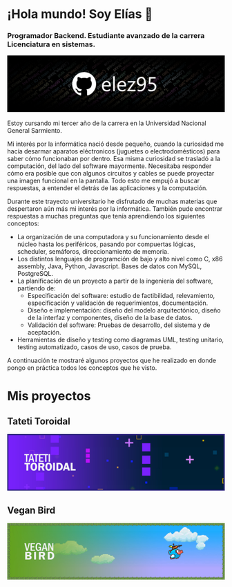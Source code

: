# ¡Hola mundo! Soy Elías 👋
### Programador Backend. Estudiante avanzado de la carrera Licenciatura en sistemas.
![header](header-readme.jpg)

Estoy cursando mi tercer año de la carrera en la Universidad Nacional General Sarmiento. 

Mi interés por la informática nació desde pequeño, cuando la curiosidad me hacía desarmar aparatos eléctronicos (juguetes o electrodomésticos) para saber cómo funcionaban por dentro. Esa misma curiosidad se trasladó a la computación, del lado del software mayormente. Necesitaba responder cómo era posible que con algunos circuitos y cables se puede proyectar una imagen funcional en la pantalla. Todo esto me empujó a buscar respuestas, a entender el detrás de las aplicaciones y la computación.

Durante este trayecto universitario he disfrutado de muchas materias que despertaron aún más mi interés por la informática. También pude encontrar respuestas a muchas preguntas que tenía aprendiendo los siguientes conceptos: 
- La organización de una computadora y su funcionamiento desde el núcleo hasta los periféricos, pasando por compuertas lógicas, scheduler, semáforos, direccionamiento de memoria.
- Los distintos lenguajes de programción de bajo y alto nivel como C, x86 assembly, Java, Python, Javascript. Bases de datos con MySQL, PostgreSQL.
- La planificación de un proyecto a partir de la ingeniería del software, partiendo de:
  - Especificación del software: estudio de factibilidad, relevamiento, especificación y validación de requerimientos, documentación.
  - Diseño e implementación: diseño del modelo arquitectónico, diseño de la interfaz y componentes, diseño de la base de datos.
  - Validación del software: Pruebas de desarrollo, del sistema y de aceptación.
- Herramientas de diseño y testing como diagramas UML, testing unitario, testing automatizado, casos de uso, casos de prueba.

A continuación te mostraré algunos proyectos que he realizado en donde pongo en práctica todos los conceptos que he visto.



# Mis proyectos

## Tateti Toroidal

![header](bannerTateti.jpg)

## Vegan Bird

![header](bannerVeganBird.jpg)
<!--
**elez95/elez95** is a ✨ _special_ ✨ repository because its `README.md` (this file) appears on your GitHub profile.

Here are some ideas to get you started:

- 🔭 I’m currently working on ...
- 🌱 I’m currently learning ...
- 👯 I’m looking to collaborate on ...
- 🤔 I’m looking for help with ...
- 💬 Ask me about ...
- 📫 How to reach me: ...
- 😄 Pronouns: ...
- ⚡ Fun fact: ...
-->
